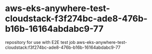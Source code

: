 # aws-eks-anywhere-test-cloudstack-f3f274bc-ade8-476b-b16b-16164abdabc9-77
repository for use with E2E test job aws-eks-anywhere-test-cloudstack:f3f274bc-ade8-476b-b16b-16164abdabc9-77
